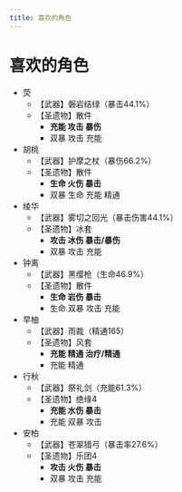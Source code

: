 ```yaml
---
title: 喜欢的角色
---
```


# 喜欢的角色

- 荧
    - 【武器】磐岩结绿（暴击44.1%）
    - 【圣遗物】散件
        - **充能 攻击 暴伤**
        - 双暴 攻击 充能
- 胡桃
    - 【武器】护摩之杖（暴伤66.2%）
    - 【圣遗物】散件
        - **生命 火伤 暴击**
        - 双暴 生命 充能 精通
- 绫华
    - 【武器】雾切之回光（暴击伤害44.1%）
    - 【圣遗物】冰套
        - **攻击 冰伤 暴击/暴伤**
        - 双暴 攻击 充能
- 钟离
    - 【武器】黑缨枪（生命46.9%）
    - 【圣遗物】散件
        - **生命 岩伤 暴击**
        - 生命 双暴 攻击 充能
- 早柚
    - 【武器】雨裁（精通165）
    - 【圣遗物】风套
        - **充能 精通 治疗/精通**
        - 充能 精通
- 行秋
    - 【武器】祭礼剑（充能61.3%）
    - 【圣遗物】绝缘4
        - **充能 水伤 暴击**
        - 充能 双暴 攻击
- 安柏
    - 【武器】苍翠猎弓（暴击率27.6%）
    - 【圣遗物】乐团4
        - **攻击 火伤 暴击**
        - 双暴 攻击 充能

